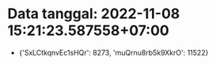 # Data tanggal: 2022-11-08 15:21:23.587558+07:00

* {'SxLCtkqnvEc1sHQr': 8273, 'muQrnu8rb5k9XkrO': 11522}
